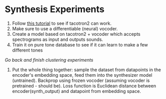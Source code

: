 # Synthesis Experiments

1. Follow [this tutorial](https://pytorch.org/audio/stable/tutorials/tacotron2_pipeline_tutorial.html) to see if tacotron2 can work.
1. Make sure to use a differentiable (neural) vocoder.
1. Create a model based on tacotron2 + vocoder which accepts spectrograms as input and outputs sounds.
1. Train it on pure tone database to see if it can learn to make a few different tones

*Go back and finish clustering experiments*

1. Put the whole thing together: sample the dataset from datapoints in the encoder's embedding space,
   feed them into the synthesizer model (untrained). Backprop using frozen vocoder (assuming vocoder is pretrained - should be).
   Loss function is Euclidean distance between encoder(synth_output) and datapoint from embedding space.